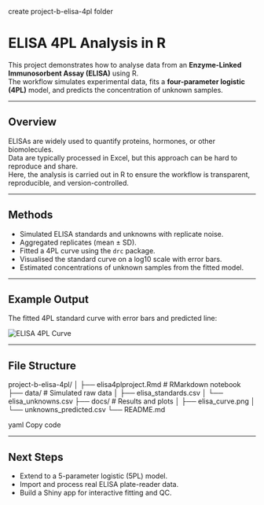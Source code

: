 create project-b-elisa-4pl folder
# ELISA 4PL Analysis in R

This project demonstrates how to analyse data from an **Enzyme-Linked Immunosorbent Assay (ELISA)** using R.  
The workflow simulates experimental data, fits a **four-parameter logistic (4PL)** model, and predicts the concentration of unknown samples.

---

## Overview
ELISAs are widely used to quantify proteins, hormones, or other biomolecules.  
Data are typically processed in Excel, but this approach can be hard to reproduce and share.  
Here, the analysis is carried out in R to ensure the workflow is transparent, reproducible, and version-controlled.

---

## Methods
- Simulated ELISA standards and unknowns with replicate noise.  
- Aggregated replicates (mean ± SD).  
- Fitted a 4PL curve using the `drc` package.  
- Visualised the standard curve on a log10 scale with error bars.  
- Estimated concentrations of unknown samples from the fitted model.  

---

## Example Output
The fitted 4PL standard curve with error bars and predicted line:  

![ELISA 4PL Curve](docs/elisa_curve.png)

---

## File Structure
project-b-elisa-4pl/
│
├── elisa4plproject.Rmd # RMarkdown notebook
├── data/ # Simulated raw data
│ ├── elisa_standards.csv
│ └── elisa_unknowns.csv
├── docs/ # Results and plots
│ ├── elisa_curve.png
│ └── unknowns_predicted.csv
└── README.md

yaml
Copy code

---

## Next Steps
- Extend to a 5-parameter logistic (5PL) model.  
- Import and process real ELISA plate-reader data.  
- Build a Shiny app for interactive fitting and QC.
